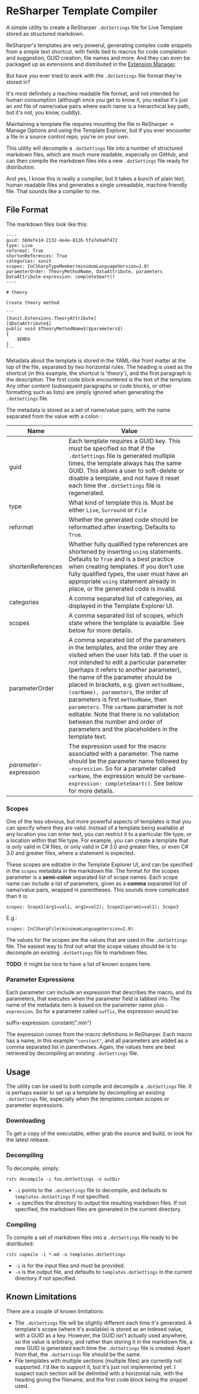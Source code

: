 # ReSharper Template Compiler

A simple utility to create a ReSharper `.dotSettings` file for Live Template stored as structured markdown.

ReSharper's templates are very powerul, generating complex code snippets from a simple text shortcut, with fields tied to macros for code completion and suggestion, GUID creation, file names and more. And they can even be packaged up as extensions and distributed in the [Extension Manager](http://resharper-plugins.jetbrains.com/packages?q=Tags%3A%22templates%22).

But have you ever tried to work with the `.dotSettings` file format they're stored in?

It's most definitely a machine readable file format, and not intended for human consumption (although once you get to know it, you realise it's just an xml file of name/value pairs where each name is a hierarchical key path, but it's not, you know, cuddly).

Maintaining a template file requires mounting the file in ReSharper -> Manage Options and using the Template Explorer, but if you ever encounter a file in a source control repo, you're on your own.

This utility will decompile a `.dotSettings` file into a number of structured markdown files, which are much more readable, especially on GitHub, and can then compile the markdown files into a new `.dotSettings` file ready for distribution.

And yes, I know this is really a compiler, but it takes a bunch of plain text, human readable files and generates a single unreadable, machine friendly file. That sounds like a compiler to me.

## File Format

The markdown files look like this:

    ----
    guid: 58defe14-2132-4e4e-8126-5fa7e9a8f472
    type: Live
    reformat: True
    shortenReferences: True
    categories: xunit
    scopes: InCSharpTypeMember(minimumLanguageVersion=2.0)
    parameterOrder: TheoryMethodName, DataAttribute, parameters
    DataAttribute-expression: completeSmart()
    ----

    # theory

    Create theory method

    ```
    [Xunit.Extensions.TheoryAttribute]
    [$DataAttribute$]
    public void $TheoryMethodName$($parameters$)
    {
        $END$
    }
    ```

Metadata about the template is stored in the YAML-like front matter at the top of the file, separated by two horizontal rules. The heading is used as the shortcut (in this example, the shortcut is 'theory'), and the first paragraph is the description. The first code block encountered is the text of the template. Any other content (subsequent paragraphs or code blocks, or other formatting such as lists) are simply ignored when generating the `.dotSettings` file.

The metadata is stored as a set of name/value pairs, with the name separated from the value with a colon `:`

Name              | Value
------------------|------
guid              | Each template requires a GUID key. This must be specified so that if the `.dotSettings` file is generated multiple times, the template always has the same GUID. This allows a user to soft-delete or disable a template, and not have it reset each time the `.dotSettings` file is regenerated.
type              | What kind of template this is. Must be either `Live`, `Surround` or `File`
reformat          | Whether the generated code should be reformatted after inserting. Defaults to `True`.
shortenReferences | Whether fully qualified type references are shortened by inserting `using` statements. Defaults to `True` and is a best practice when creating templates. If you don't use fully qualified types, the user must have an appropriate `using` statement already in place, or the generated code is invalid.
categories        | A comma separated list of categories, as displayed in the Template Explorer UI.
scopes            | A comma separated list of scopes, which state where the template is avaialble. See below for more details.
parameterOrder    | A comma separated list of the parameters in the templates, and the order they are visited when the user hits tab. If the user is not intended to edit a particular parameter (perhaps it refers to another parameter), the name of the parameter should be placed in brackets, e.g. given `methodName, (varName), parameters`, the order of parameters is first `methodName`, then `parameters`. The `varName` parameter is not editable. Note that there is *no* validation between the number and order of parameters and the placeholders in the template text.
*parameter*-expression | The expression used for the macro associated with a parameter. The name should be the parameter name followed by `-expression`. So for a parameter called `varName`, the expression would be `varName-expression: completeSmart()`. See below for more details.

### Scopes

One of the less obvious, but more powerful aspects of templates is that you can specify where they are valid. Instead of a template being available at any location you can enter text, you can restrict it to a particular file type, or a location within that file type. For example, you can create a template that is only valid in C# files, or only valid in C# 3.0 and greater files, or even C# 3.0 and greater files, where a statement is expected.

These scopes are editable in the Template Explorer UI, and can be specified in the `scopes` metadata in the markdown file. The format for the scopes parameter is a **semi-colon** separated list of scope names. Each scope name can include a list of parameters, given as a **comma** separated list of name/value pairs, wrapped in parentheses. This sounds more complicated than it is:

    scopes: Scope1(arg1=val1, arg2=val2); Scope2(param1=val1); Scope3

E.g.:

    scopes: InCSharpFile(minimumLanguageVersion=2.0)

The values for the scopes are the values that are used in the `.dotSettings` file. The easiest way to find out what the scope values should be is to decompile an existing `.dotSettings` file to markdown files.

**TODO**: It might be nice to have a list of known scopes here.

### Parameter Expressions

Each parameter can include an expression that describes the macro, and its parameters, that executes when the parameter field is tabbed into. The name of the metadata item is based on the parameter name plus `-expression`. So for a parameter called `suffix`, the expression would be:

   suffix-expression: constant(".min")

The expression comes from the macro definitions in ReSharper. Each macro has a name, in this example `"constant"`, and all parameters are added as a comma separated list in parentheses. Again, the values here are best retrieved by decompiling an existing `.dotSettings` file.

## Usage

The utility can be used to both compile and decompile a `.dotSettings` file. It is perhaps easier to set up a template by decompiling an existing `.dotSettings` file, especially when the templates contain scopes or parameter expressions.

### Downloading

To get a copy of the executable, either grab the source and build, or look for the latest release.

### Decompiling

To decompile, simply:

    rstc decompile -i foo.dotSettings -o outDir

* `-i` points to the `.dotSettings` file to decompile, and defaults to `templates.dotSettings` if not specified.
* `-o` specifies the directory to output the resulting markdown files. If not specified, the markdown files are generated in the current directory.

### Compiling

To compile a set of markdown files into a `.dotSettings` file ready to be distributed:

    rstc copmile -i *.md -o templates.dotSettings

* `-i` is for the input files and must be provided.
* `-o` is the output file, and defaults to `templates.dotSettings` in the current directory if not specified.

## Known Limitations

There are a couple of known limitations:

* The `.dotSettings` file will be slightly different each time it's generated. A template's scope (where it's available) is stored as an indexed value, with a GUID as a key. However, the GUID isn't actually used anywhere, so the value is arbitrary, and rather than storing it in the markdown file, a new GUID is generated each time the `.dotSettings` file is created. Apart from that, the `.dotSettings` file should be the same.
* File templates with multiple sections (multiple files) are currently not supported. I'd like to support it, but it's just not implemented yet. I suspect each section will be delimited with a horizontal rule, with the heading giving the filename, and the first code block being the snippet used.

